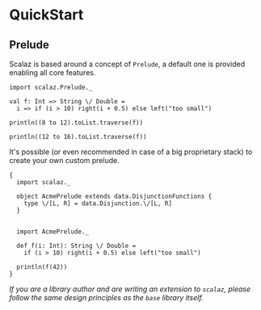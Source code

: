 QuickStart
==

Prelude
--

Scalaz is based around a concept of `Prelude`,  a default one is provided enabling all core features.

```tut
import scalaz.Prelude._

val f: Int => String \/ Double = 
  i => if (i > 10) right(i + 0.5) else left("too small")

println((8 to 12).toList.traverse(f))

println((12 to 16).toList.traverse(f))
```

It's possible (or even recommended in case of a big proprietary stack) to create your own custom prelude.

```tut
{
  import scalaz._

  object AcmePrelude extends data.DisjunctionFunctions {
    type \/[L, R] = data.Disjunction.\/[L, R]
  }


  import AcmePrelude._

  def f(i: Int): String \/ Double = 
    if (i > 10) right(i + 0.5) else left("too small")

  println(f(42))
}
```

*If you are a library author and are writing an extension to `scalaz`, please follow the same design principles as the `base` library itself.*
